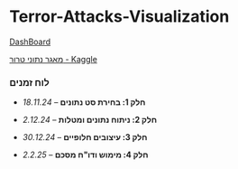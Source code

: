 # Terror-Attacks-Visualization
 
[DashBoard](https://terror-attacks-visualization-dashboard.streamlit.app/)

[מאגר נתוני טרור - Kaggle](https://www.kaggle.com/datasets/START-UMD/gtd/data)

### לוח זמנים

- **חלק 1: בחירת סט נתונים** – _18.11.24_
    
- **חלק 2: ניתוח נתונים ומטלות** – _2.12.24_
    
- **חלק 3: עיצובים חלופיים** – _30.12.24_
    
- **חלק 4: מימוש ודו"ח מסכם** – _2.2.25_
